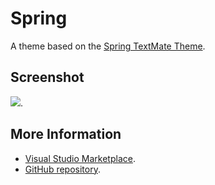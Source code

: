 # Spring

A theme based on the [Spring TextMate Theme](http://colorsublime.com/theme/Spring).


## Screenshot
![](https://raw.githubusercontent.com/gerane/VSCodeThemes/master/gerane.Theme-Spring/screenshot.png).


## More Information
* [Visual Studio Marketplace](https://marketplace.visualstudio.com/items/gerane.Theme-Spring).
* [GitHub repository](https://github.com/gerane/VSCodeThemes).
